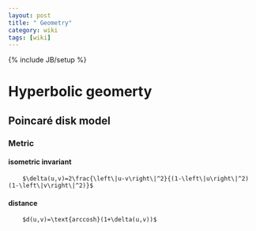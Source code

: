 ```yaml
---
layout: post
title: " Geometry"
category: wiki
tags: [wiki]
---
```

{% include JB/setup %}
# Hyperbolic geomerty
## Poincaré disk model
### Metric
#### isometric invariant
		$\delta(u,v)=2\frac{\left\|u-v\right\|^2}{(1-\left\|u\right\|^2)(1-\left\|v\right\|^2)}$
#### distance
		$d(u,v)=\text{arccosh}(1+\delta(u,v))$
